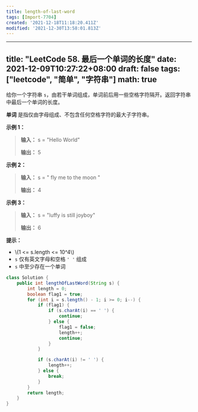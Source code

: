 ```yaml
---
title: length-of-last-word
tags: [Import-7704]
created: '2021-12-18T11:18:20.411Z'
modified: '2021-12-30T13:58:01.813Z'
---
```


---
title: "LeetCode 58. 最后一个单词的长度"
date: 2021-12-09T10:27:22+08:00
draft: false
tags: ["leetcode", "简单", "字符串"]
math: true
---

给你一个字符串 `s`，由若干单词组成，单词前后用一些空格字符隔开。返回字符串中最后一个单词的长度。

**单词** 是指仅由字母组成、不包含任何空格字符的最大子字符串。

<!--more-->

**示例 1：**

> **输入：** s = "Hello World"
> 
> **输出：** 5

**示例 2：**

> **输入：** s = " fly me to the moon "
> 
> **输出：** 4

**示例 3：**

> **输入：** s = "luffy is still joyboy"
> 
> **输出：** 6

**提示：**

- \\(1 <= s.length <= 10^4\\)
- `s` 仅有英文字母和空格 `' '` 组成
- `s` 中至少存在一个单词

```java
class Solution {
    public int lengthOfLastWord(String s) {
        int length = 0;
        boolean flag1 = true;
        for (int i = s.length() - 1; i >= 0; i--) {
            if (flag1) {
                if (s.charAt(i) == ' ') {
                    continue;
                } else {
                    flag1 = false;
                    length++;
                    continue;
                }
            }

            if (s.charAt(i) != ' ') {
                length++;
            } else {
                break;
            }
        }
        return length;
    }
}
```
